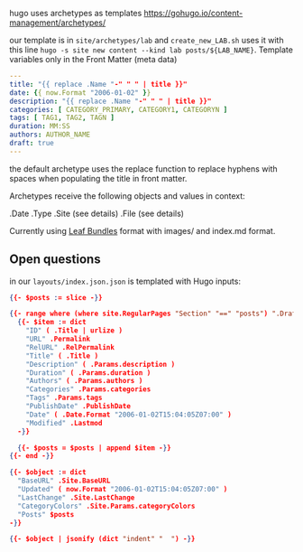 hugo uses archetypes as templates
<https://gohugo.io/content-management/archetypes/>

our template is in `site/archetypes/lab` and `create_new_LAB.sh` uses it with this line `hugo -s site new content --kind lab posts/${LAB_NAME}`. Template variables only in the Front Matter (meta data)
```yaml
---
title: "{{ replace .Name "-" " " | title }}"
date: {{ now.Format "2006-01-02" }}
description: "{{ replace .Name "-" " " | title }}"
categories: [ CATEGORY_PRIMARY, CATEGORY1, CATEGORYN ]
tags: [ TAG1, TAG2, TAGN ]
duration: MM:SS
authors: AUTHOR_NAME
draft: true
---
```

 the default archetype uses the replace function to replace hyphens with spaces when populating the title in front matter.

Archetypes receive the following objects and values in context:

.Date
.Type
.Site (see details)
.File (see details)

Currently using [Leaf Bundles](https://gohugo.io/content-management/archetypes/#leaf-bundles) format with images/ and index.md format.

## Open questions

in our `layouts/index.json.json` is templated with Hugo inputs:
```json
{{- $posts := slice -}}

{{- range where (where site.RegularPages "Section" "==" "posts") ".Draft" "ne" true -}}
  {{- $item := dict
    "ID" ( .Title | urlize )
    "URL" .Permalink
    "RelURL" .RelPermalink
    "Title" ( .Title )
    "Description" ( .Params.description )
    "Duration" ( .Params.duration )
    "Authors" ( .Params.authors )
    "Categories" .Params.categories
    "Tags" .Params.tags
    "PublishDate" .PublishDate
    "Date" ( .Date.Format "2006-01-02T15:04:05Z07:00" )
    "Modified" .Lastmod
  -}}

  {{- $posts = $posts | append $item -}}
{{- end -}}

{{- $object := dict
  "BaseURL" .Site.BaseURL
  "Updated" ( now.Format "2006-01-02T15:04:05Z07:00" )
  "LastChange" .Site.LastChange
  "CategoryColors" .Site.Params.categoryColors
  "Posts" $posts
-}}

{{- $object | jsonify (dict "indent" "  ") -}}

```
